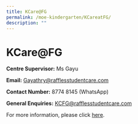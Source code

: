 ```yaml
---
title: KCare@FG
permalink: /moe-kindergarten/KCareatFG/
description: ""
---
```

# KCare@FG


**Centre Supervisor:** Ms Gayu

**Email:** [Gayathry@rafflesstudentcare.com](mailto:Gayathry@rafflesstudentcare.com)

**Contact Number:**
8774 8145 (WhatsApp)
  

**General Enquiries:** KCFG@rafflesstudentcare.com

For more information, please click [here](https://sites.google.com/moe.edu.sg/mkferngreen/kcare?authuser=0).
